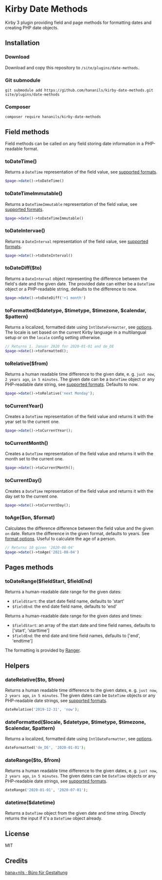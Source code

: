 # Kirby Date Methods

Kirby 3 plugin providing field and page methods for formatting dates and creating PHP date objects.

## Installation

### Download

Download and copy this repository to `/site/plugins/date-methods`.

### Git submodule

```
git submodule add https://github.com/hananils/kirby-date-methods.git site/plugins/date-methods
```

### Composer

```
composer require hananils/kirby-date-methods
```

## Field methods

Field methods can be called on any field storing date information in a PHP-readable format.

### toDateTime()

Returns a `DateTime` representation of the field value, see [supported formats](https://www.php.net/manual/en/datetime.formats.php).

```php
$page->date()->toDateTime()
```

### toDateTimeImmutable()

Returns a `DateTimeImmutable` representation of the field value, see [supported formats](https://www.php.net/manual/en/datetime.formats.php).

```php
$page->date()->toDateTimeImmutable()
```

### toDateIntervae()

Returns a `DateInterval` representation of the field value, see [supported formats](https://www.php.net/manual/en/dateinterval.construct.php).

```php
$page->date()->toDateInterval()
```

### toDateDiff($to)

Returns a `DateInterval` object representing the difference between the field's date and the given date. The provided date can either be a `DateTime` object or a PHP-readable string, defaults to the difference to now.

```php
$page->date()->toDateDiff('+1 month')
```

### toFormatted($datetype, $timetype, $timezone, $calendar, \$pattern)

Returns a localized, formatted date using `IntlDateFormatter`, see [options](https://www.php.net/manual/de/intldateformatter.create.php). The locale is set based on the current Kirby language in a multilangual setup or on the `locale` config setting otherwise.

```php
// Returns 1. Januar 2020 for 2020-01-01 and de_DE
$page->date()->toFormatted();
```

### toRelative(\$from)

Returns a human readable time difference to the given date, e. g. `just now`, `2 years ago`, `in 5 minutes`. The given date can be a `DateTime` object or any PHP-readable date string, see [supported formats](https://www.php.net/manual/en/datetime.formats.php). Defaults to now.

```php
$page->date()->toRelative('next Monday');
```

### toCurrentYear()

Creates a `DateTime` representation of the field value and returns it with the year set to the current one.

```php
$page->date()->toCurrentYear();
```

### toCurrentMonth()

Creates a `DateTime` representation of the field value and returns it with the month set to the current one.

```php
$page->date()->toCurrentMonth();
```

### toCurrentDay()

Creates a `DateTime` representation of the field value and returns it with the day set to the current one.

```php
$page->date()->toCurrentDay();
```

### toAge($on, $format)

Calculates the difference difference between the field value and the given `on` date. Return the difference in the given format, defaults to years. See [format options](https://www.php.net/manual/de/dateinterval.format.php). Useful to calculate the age of a person.

```php
// Returns 10 given '2020-08-04'
$page->date()->toAge('2021-08-04')
```

## Pages methods

### toDateRange($fieldStart, $fieldEnd)

Returns a human-readable date range for the given dates:

- `$fieldStart`: the start date field name, defaults to 'start'
- `$fieldEnd`: the end date field name, defaults to 'end'

Returns a human-readable date range for the given dates and times:

- `$fieldStart`: an array of the start date and time field names, defaults to ['start', 'starttime']
- `$fieldEnd`: the end date and time field names, defaults to ['end', 'endtime']

The formatting is provided by [Ranger](https://github.com/flack/ranger).

## Helpers

### dateRelative($to, $from)

Returns a human readable time difference to the given dates, e. g. `just now`, `2 years ago`, `in 5 minutes`. The given dates can be `DateTime` objects or any PHP-readable date strings, see [supported formats](https://www.php.net/manual/en/datetime.formats.php).

```php
dateRelative('2019-12-31', 'now');
```

### dateFormatted($locale, $datetype, $timetype, $timezone, $calendar, $pattern)

Returns a localized, formatted date using `IntlDateFormatter`, see [options](https://www.php.net/manual/de/intldateformatter.create.php).

```php
dateFormatted('de_DE', '2020-01-01');
```

### dateRange($to, $from)

Returns a human readable time difference to the given dates, e. g. `just now`, `2 years ago`, `in 5 minutes`. The given dates can be `DateTime` objects or any PHP-readable date strings, see [supported formats](https://www.php.net/manual/en/datetime.formats.php).

```php
dateRange('2020-01-01', '2020-07-01');
```

### datetime(\$datetime)

Returns a `DateTime` object from the given date and time string. Directly returns the input if it's a `DateTime` object already.

## License

MIT

## Credits

[hana+nils · Büro für Gestaltung](https://hananils.de)
